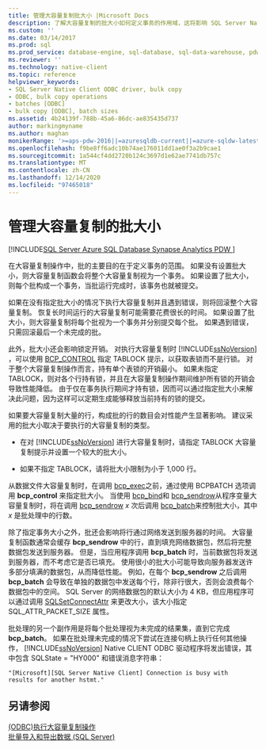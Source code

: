 ```yaml
---
title: 管理大容量复制批大小 |Microsoft Docs
description: 了解大容量复制的批大小如何定义事务的作用域，这将影响 SQL Server Native Client ODBC 中的错误行为和锁定开销。
ms.custom: ''
ms.date: 03/14/2017
ms.prod: sql
ms.prod_service: database-engine, sql-database, sql-data-warehouse, pdw
ms.reviewer: ''
ms.technology: native-client
ms.topic: reference
helpviewer_keywords:
- SQL Server Native Client ODBC driver, bulk copy
- ODBC, bulk copy operations
- batches [ODBC]
- bulk copy [ODBC], batch sizes
ms.assetid: 4b24139f-788b-45a6-86dc-ae835435d737
author: markingmyname
ms.author: maghan
monikerRange: '>=aps-pdw-2016||=azuresqldb-current||=azure-sqldw-latest||>=sql-server-2016||>=sql-server-linux-2017||=azuresqldb-mi-current'
ms.openlocfilehash: f9be8ff6adc10b74ae176011dd1ae0f3a2b9cae1
ms.sourcegitcommit: 1a544cf4dd2720b124c3697d1e62ae7741db757c
ms.translationtype: MT
ms.contentlocale: zh-CN
ms.lasthandoff: 12/14/2020
ms.locfileid: "97465018"
---
```

# <a name="managing-bulk-copy-batch-sizes"></a>管理大容量复制的批大小
[!INCLUDE[SQL Server Azure SQL Database Synapse Analytics PDW ](../../includes/applies-to-version/sql-asdb-asdbmi-asa-pdw.md)]

  在大容量复制操作中，批的主要目的在于定义事务的范围。 如果没有设置批大小，则大容量复制函数会将整个大容量复制视为一个事务。 如果设置了批大小，则每个批构成一个事务，当批运行完成时，该事务也就被提交。  
  
 如果在没有指定批大小的情况下执行大容量复制并且遇到错误，则将回滚整个大容量复制。 恢复长时间运行的大容量复制可能需要花费很长的时间。 如果设置了批大小，则大容量复制将每个批视为一个事务并分别提交每个批。 如果遇到错误，只需回滚最后一个未完成的批。  
  
 此外，批大小还会影响锁定开销。 对执行大容量复制时 [!INCLUDE[ssNoVersion](../../includes/ssnoversion-md.md)] ，可以使用 [BCP_CONTROL](../../relational-databases/native-client-odbc-extensions-bulk-copy-functions/bcp-control.md) 指定 TABLOCK 提示，以获取表锁而不是行锁。 对于整个大容量复制操作而言，持有单个表锁的开销最小。 如果未指定 TABLOCK，则对各个行持有锁，并且在大容量复制操作期间维护所有锁的开销会导致性能降低。 由于仅在事务执行期间才持有锁，因而可以通过指定批大小来解决此问题，因为这样可以定期生成能够释放当前持有的锁的提交。  
  
 如果要大容量复制大量的行，构成批的行的数目会对性能产生显著影响。 建议采用的批大小取决于要执行的大容量复制的类型。  
  
-   在对 [!INCLUDE[ssNoVersion](../../includes/ssnoversion-md.md)] 进行大容量复制时，请指定 TABLOCK 大容量复制提示并设置一个较大的批大小。  
  
-   如果不指定 TABLOCK，请将批大小限制为小于 1,000 行。  
  
 从数据文件大容量复制时，在调用 [bcp_exec](../../relational-databases/native-client-odbc-extensions-bulk-copy-functions/bcp-exec.md)之前，通过使用 BCPBATCH 选项调用 **bcp_control** 来指定批大小。 当使用 [bcp_bind](../../relational-databases/native-client-odbc-extensions-bulk-copy-functions/bcp-bind.md)和 [bcp_sendrow](../../relational-databases/native-client-odbc-extensions-bulk-copy-functions/bcp-sendrow.md)从程序变量大容量复制时，将在调用 [bcp_sendrow](../../relational-databases/native-client-odbc-extensions-bulk-copy-functions/bcp-sendrow.md) *x* 次后调用 [bcp_batch](../../relational-databases/native-client-odbc-extensions-bulk-copy-functions/bcp-batch.md)来控制批大小，其中 *x* 是批处理中的行数。  
  
 除了指定事务大小之外，批还会影响将行通过网络发送到服务器的时间。 大容量复制函数通常会缓存 **bcp_sendrow** 中的行，直到填充网络数据包，然后将完整数据包发送到服务器。 但是，当应用程序调用 **bcp_batch** 时，当前数据包将发送到服务器，而不考虑它是否已填充。 使用很小的批大小可能导致向服务器发送许多部分填满的数据包，从而降低性能。 例如，在每个 **bcp_sendrow** 之后调用 **bcp_batch** 会导致在单独的数据包中发送每个行，除非行很大，否则会浪费每个数据包中的空间。 SQL Server 的网络数据包的默认大小为 4 KB，但应用程序可以通过调用 [SQLSetConnectAttr](../../relational-databases/native-client-odbc-api/sqlsetconnectattr.md) 来更改大小，该大小指定 SQL_ATTR_PACKET_SIZE 属性。  
  
 批处理的另一个副作用是将每个批处理视为未完成的结果集，直到它完成 **bcp_batch**。 如果在批处理未完成的情况下尝试在连接句柄上执行任何其他操作， [!INCLUDE[ssNoVersion](../../includes/ssnoversion-md.md)] Native CLIENT ODBC 驱动程序将发出错误，其中包含 SQLState = "HY000" 和错误消息字符串：  
  
```  
"[Microsoft][SQL Server Native Client] Connection is busy with  
results for another hstmt."  
```  
  
## <a name="see-also"></a>另请参阅  
 [&#40;ODBC&#41;执行大容量复制操作 ](../../relational-databases/native-client-odbc-bulk-copy-operations/performing-bulk-copy-operations-odbc.md)   
 [批量导入和导出数据 (SQL Server)](../../relational-databases/import-export/bulk-import-and-export-of-data-sql-server.md)  
  
  
